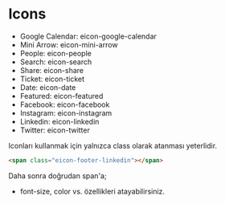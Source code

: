 # Icons

- Google Calendar: eicon-google-calendar
- Mini Arrow: eicon-mini-arrow
- People: eicon-people
- Search: eicon-search
- Share: eicon-share
- Ticket: eicon-ticket
- Date: eicon-date
- Featured: eicon-featured
- Facebook: eicon-facebook
- Instagram: eicon-instagram
- Linkedin: eicon-linkedin
- Twitter: eicon-twitter

Iconları kullanmak için yalnızca class olarak atanması yeterlidir.

```html
<span class="eicon-footer-linkedin"></span>
```

Daha sonra doğrudan span'a;

- font-size, color vs. özellikleri atayabilirsiniz.